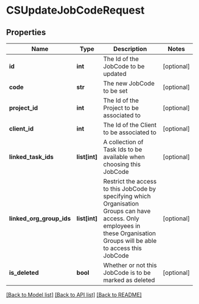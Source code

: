 # CSUpdateJobCodeRequest

## Properties
Name | Type | Description | Notes
------------ | ------------- | ------------- | -------------
**id** | **int** | The Id of the JobCode to be updated | [optional] 
**code** | **str** | The new JobCode to be set | [optional] 
**project_id** | **int** | The Id of the Project to be associated to | [optional] 
**client_id** | **int** | The Id of the Client to be associated to | [optional] 
**linked_task_ids** | **list[int]** | A collection of Task Ids to be available when choosing this JobCode | [optional] 
**linked_org_group_ids** | **list[int]** | Restrict the access to this JobCode by specifying which Organisation Groups can have access.  Only employees in these Organisation Groups will be able to access this JobCode | [optional] 
**is_deleted** | **bool** | Whether or not this JobCode is to be marked as deleted | [optional] 

[[Back to Model list]](../README.md#documentation-for-models) [[Back to API list]](../README.md#documentation-for-api-endpoints) [[Back to README]](../README.md)


